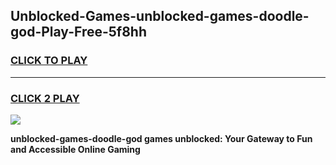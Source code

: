 
## Unblocked-Games-unblocked-games-doodle-god-Play-Free-5f8hh
<h3>
<a href="https://premium76.site?title=unblocked-games-doodle-god&ref=23A">CLICK TO PLAY</a></h3>
<hr>

<h3>
<a href="https://premium76.site?title=unblocked-games-doodle-god&ref=23A">CLICK 2 PLAY</a>
  
</h3>

<a href="https://premium76.site?title=unblocked-games-doodle-god&ref=23A"><img src="https://clearcache.store/games.png"></a>


**unblocked-games-doodle-god games unblocked: Your Gateway to Fun and Accessible Online Gaming**
